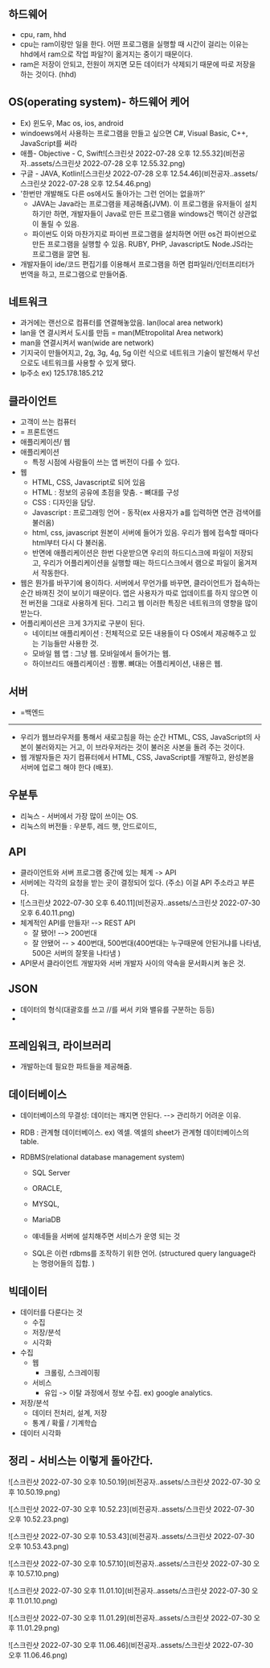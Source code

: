 ## 하드웨어

- cpu, ram, hhd
- cpu는 ram이랑만 일을 한다. 어떤 프로그램을 실행할 때 시간이 걸리는 이유는 hhd에서 ram으로 작업 파일?이 옮겨지는 중이기 때문이다. 
- ram은 저장이 안되고, 전원이 꺼지면 모든 데이터가 삭제되기 때문에 따로 저장을 하는 것이다. (hhd)

## OS(operating system)- 하드웨어 케어

- Ex) 윈도우, Mac os, ios, android
- windoews에서 사용하는 프로그램을 만들고 싶으면 C#, Visual Basic, C++, JavaScript를 써라
- 애플- Objective - C, Swift![스크린샷 2022-07-28 오후 12.55.32](비전공자..assets/스크린샷 2022-07-28 오후 12.55.32.png)
- 구글 - JAVA, Kotlin![스크린샷 2022-07-28 오후 12.54.46](비전공자..assets/스크린샷 2022-07-28 오후 12.54.46.png)
- '한번만 개발해도 다른 os에서도 돌아가는 그런 언어는 없을까?'
  - JAVA는 Java라는 프로그램을 제공해줌(JVM). 이 프로그램을 유저들이 설치하기만 하면,  개발자들이 Java로 만든 프로그램을 windows건 맥이건 상관없이 돌릴 수 있음. 
  - 파이썬도 이와 마찬가지로 파이썬 프로그램을 설치하면 어떤 os건 파이썬으로 만든 프로그램을 실행할 수 있음. RUBY, PHP, Javascript도 Node.JS라는 프로그램을 깔면 됨. 
- 개발자들이 ide/코드 편집기를 이용해서 프로그램을 하면 컴파일러/인터프리터가 번역을 하고, 프로그램으로 만들어줌.

## 네트워크

- 과거에는 랜선으로 컴퓨터를 연결해놓았음. lan(local area network)
- lan을 연 결시켜서 도시를 만듬 = man(MEtropolital Area network)
- man을 연결시켜서 wan(wide are network)
- 기지국이 만들어지고, 2g, 3g, 4g, 5g 이런 식으로 네트워크 기술이 발전해서 무선으로도 네트워크를 사용할 수 있게 됐다. 
- Ip주소 ex) 125.178.185.212 

## 클라이언트

- 고객이 쓰는 컴퓨터
- = 프론트엔드
- 애플리케이션/ 웹
- 애플리케이션
  - 특정 시점에 사람들이 쓰는 앱 버전이 다를 수 있다. 
- 웹
  - HTML, CSS, Javascript로 되어 있음
  - HTML : 정보의 공유에 초점을 맞춤.    - 뼈대를 구성
  - CSS : 디자인을 담당. 
  - Javascript : 프로그래밍 언어 - 동작(ex 사용자가 a를 입력하면 연관 검색어를 불러옴)
  - html, css, javascript 원본이 서버에 들어가 있음. 우리가 웹에 접속할 때마다 html부터 다시 다 불러옴. 
  - 반면에 애플리케이션은 한번 다운받으면 우리의 하드디스크에 파일이 저장되고, 우리가 어플리케이션을 실행할 때는 하드디스크에서 램으로 파일이 옮겨져서 작동한다.
- 웹은 뭔가를 바꾸기에 용이하다. 서버에서 무언가를 바꾸면, 클라이언트가 접속하는 순간 바껴진 것이 보이기 때문이다. 앱은 사용자가 따로 업데이트를 하지 않으면 이 전 버전을 그대로 사용하게 된다. 그리고 웹 이러한 특징은 네트워크의 영향을 많이 받는다. 
- 어플리케이션은 크게 3가지로 구분이 된다.
  - 네이티브 애플리케이션 : 전체적으로 모든 내용들이 다 OS에서 제공해주고 있는 기능들만 사용한 것. 
  - 모바일 웹 앱 : 그냥 웹. 모바일에서 들어가는 웹. 
  - 하이브리드 애플리케이션 : 짬뽕. 뼈대는 어플리케이션, 내용은 웹. 

## 서버

- =백엔드

---

- 우리가 웹브라우저를 통해서 새로고침을 하는 순간 HTML, CSS, JavaScript의 사본이 불러와지는 거고,  이 브라우저라는 것이 불러온 사본을 돌려 주는 것이다. 
- 웹 개발자들은 자기 컴퓨터에서 HTML, CSS, JavaScript를 개발하고, 완성본을 서버에 업로그 해야 한다 (배포). 

## 우분투

- 리눅스 - 서버에서 가장 많이 쓰이는 OS.
- 리눅스의 버전들  : 우분투, 레드 햇,  안드로이드, 

## API

- 클라이언트와 서버 프로그램 중간에 있는 체계 -> API
- 서버에는 각각의 요청을 받는 곳이 결정되어 있다. (주소) 이걸 API 주소라고 부른다. 
- ![스크린샷 2022-07-30 오후 6.40.11](비전공자..assets/스크린샷 2022-07-30 오후 6.40.11.png)
- 체계적인 API를 만들자! --> REST API
  - 잘 됐어! --> 200번대
  - 잘 안됐어 -- > 400번대, 500번대(400번대는 누구때문에 안된거냐를 나타냄, 500은 서버의 잘못을 나타냄 )
-  API문서 클라이언트 개발자와 서버 개발자 사이의 약속을 문서화시켜 놓은 것.  

## JSON

- 데이터의 형식(대괄호를 쓰고 //를 써서 키와 밸유를 구분하는 등등)
-  

## 프레임워크, 라이브러리

- 개발하는데 필요한 파트들을 제공해줌. 

## 데이터베이스

- 데이터베이스의 무결성: 데이터는 깨지면 안된다. --> 관리하기 어려운 이유. 

- RDB : 관계형 데이터베이스. ex) 엑셀. 엑셀의 sheet가 관계형 데이터베이스의 table. 

- RDBMS(relational database management system)

  - SQL Server 
  - ORACLE, 
  - MYSQL, 
  - MariaDB
  - 얘네들을 서버에 설치해주면 서비스가 운영 되는 것

  - SQL은 이런 rdbms를 조작하기 위한 언어. (structured query language라는 명령어들의 집합. )

## 빅데이터

- 데이터를 다룬다는 것
  - 수집
  - 저장/분석
  - 시각화
- 수집
  - 웹
    - 크롤링, 스크레이핑
  - 서비스
    - 유입 -> 이탈 과정에서 정보 수집. ex) google analytics. 
- 저장/분석
  - 데이터 전처리, 설계, 저장
  - 통계 / 확률 / 기계학습
- 데이터 시각화

## 정리 - 서비스는 이렇게 돌아간다.

![스크린샷 2022-07-30 오후 10.50.19](비전공자..assets/스크린샷 2022-07-30 오후 10.50.19.png)

![스크린샷 2022-07-30 오후 10.52.23](비전공자..assets/스크린샷 2022-07-30 오후 10.52.23.png)

![스크린샷 2022-07-30 오후 10.53.43](비전공자..assets/스크린샷 2022-07-30 오후 10.53.43.png)

![스크린샷 2022-07-30 오후 10.57.10](비전공자..assets/스크린샷 2022-07-30 오후 10.57.10.png)

![스크린샷 2022-07-30 오후 11.01.10](비전공자..assets/스크린샷 2022-07-30 오후 11.01.10.png)

![스크린샷 2022-07-30 오후 11.01.29](비전공자..assets/스크린샷 2022-07-30 오후 11.01.29.png)

![스크린샷 2022-07-30 오후 11.06.46](비전공자..assets/스크린샷 2022-07-30 오후 11.06.46.png)



